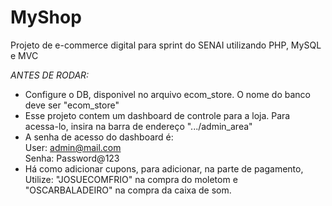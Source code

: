 # MyShop
Projeto de e-commerce digital para sprint do SENAI utilizando PHP, MySQL e MVC

*ANTES DE RODAR:*
- Configure o DB, disponivel no arquivo ecom_store. O nome do banco deve ser "ecom_store"
- Esse projeto contem um dashboard de controle para a loja. Para acessa-lo, insira na barra de endereço ".../admin_area"
- A senha de acesso do dashboard é:
   <br> User: admin@mail.com
   <br> Senha: Password@123
- Há como adicionar cupons, para adicionar, na parte de pagamento, Utilize: "JOSUECOMFRIO" na compra do moletom e "OSCARBALADEIRO" na compra da caixa de som.





